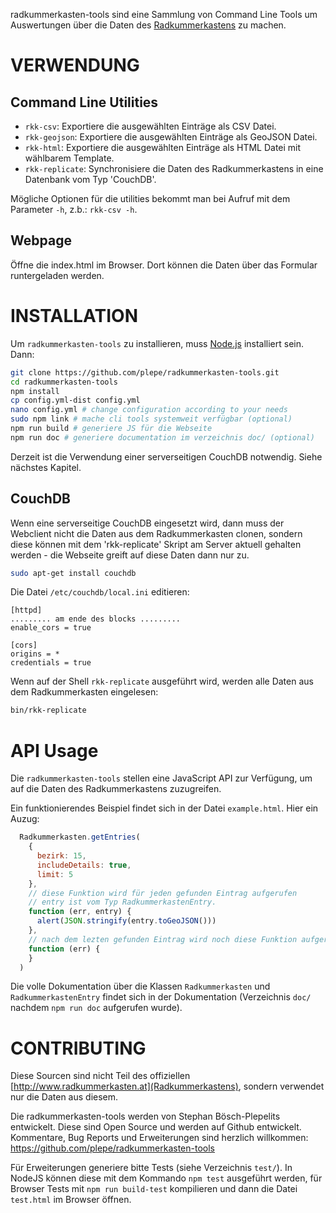 radkummerkasten-tools sind eine Sammlung von Command Line Tools um Auswertungen über die Daten des [Radkummerkastens](http://www.radkummerkasten.at) zu machen.

VERWENDUNG
==========
Command Line Utilities
----------------------
* `rkk-csv`: Exportiere die ausgewählten Einträge als CSV Datei.
* `rkk-geojson`: Exportiere die ausgewählten Einträge als GeoJSON Datei.
* `rkk-html`: Exportiere die ausgewählten Einträge als HTML Datei mit wählbarem Template.
* `rkk-replicate`: Synchronisiere die Daten des Radkummerkastens in eine Datenbank vom Typ 'CouchDB'.

Mögliche Optionen für die utilities bekommt man bei Aufruf mit dem Parameter `-h`, z.b.: `rkk-csv -h`.

Webpage
-------
Öffne die index.html im Browser. Dort können die Daten über das Formular runtergeladen werden.

INSTALLATION
============
Um `radkummerkasten-tools` zu installieren, muss [Node.js](https://nodejs.org/) installiert sein. Dann:

```sh
git clone https://github.com/plepe/radkummerkasten-tools.git
cd radkummerkasten-tools
npm install
cp config.yml-dist config.yml
nano config.yml # change configuration according to your needs
sudo npm link # mache cli tools systemweit verfügbar (optional)
npm run build # generiere JS für die Webseite
npm run doc # generiere documentation im verzeichnis doc/ (optional)
```

Derzeit ist die Verwendung einer serverseitigen CouchDB notwendig. Siehe nächstes Kapitel.

CouchDB
-------
Wenn eine serverseitige CouchDB eingesetzt wird, dann muss der Webclient nicht
die Daten aus dem Radkummerkasten clonen, sondern diese können mit dem
'rkk-replicate' Skript am Server aktuell gehalten werden - die Webseite greift
auf diese Daten dann nur zu.

```sh
sudo apt-get install couchdb
```

Die Datei `/etc/couchdb/local.ini` editieren:
```
[httpd]
......... am ende des blocks .........
enable_cors = true

[cors]
origins = *
credentials = true
```

Wenn auf der Shell `rkk-replicate` ausgeführt wird, werden alle Daten aus dem Radkummerkasten eingelesen:
```sh
bin/rkk-replicate
```

API Usage
=========
Die `radkummerkasten-tools` stellen eine JavaScript API zur Verfügung, um auf
die Daten des Radkummerkastens zuzugreifen.

Ein funktionierendes Beispiel findet sich in der Datei `example.html`. Hier ein Auzug:
```js
  Radkummerkasten.getEntries(
    {
      bezirk: 15,
      includeDetails: true,
      limit: 5
    },
    // diese Funktion wird für jeden gefunden Eintrag aufgerufen
    // entry ist vom Typ RadkummerkastenEntry.
    function (err, entry) {
      alert(JSON.stringify(entry.toGeoJSON()))
    },
    // nach dem lezten gefunden Eintrag wird noch diese Funktion aufgerufen.
    function (err) {
    }
  )
```

Die volle Dokumentation über die Klassen `Radkummerkasten` und `RadkummerkastenEntry` findet sich in der Dokumentation (Verzeichnis `doc/` nachdem `npm run doc` aufgerufen wurde).

CONTRIBUTING
============
Diese Sourcen sind nicht Teil des offiziellen [http://www.radkummerkasten.at](Radkummerkastens), sondern verwendet nur die Daten aus diesem.

Die radkummerkasten-tools werden von Stephan Bösch-Plepelits entwickelt. Diese sind Open Source und werden auf Github entwickelt. Kommentare, Bug Reports und Erweiterungen sind herzlich willkommen: https://github.com/plepe/radkummerkasten-tools

Für Erweiterungen generiere bitte Tests (siehe Verzeichnis `test/`). In NodeJS können diese mit dem Kommando `npm test` ausgeführt werden, für Browser Tests mit `npm run build-test` kompilieren und dann die Datei `test.html` im Browser öffnen.
